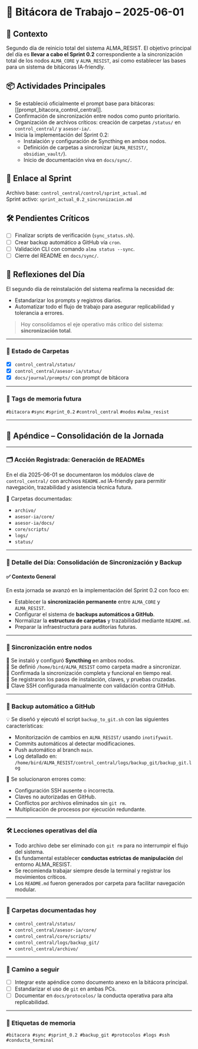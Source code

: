 # 📘 Bitácora de Trabajo – 2025-06-01

## 📍 Contexto
Segundo día de reinicio total del sistema ALMA_RESIST. El objetivo principal del día es **llevar a cabo el Sprint 0.2** correspondiente a la sincronización total de los nodos `ALMA_CORE` y `ALMA_RESIST`, así como establecer las bases para un sistema de bitácoras IA-friendly.

## 📦 Actividades Principales

- Se estableció oficialmente el prompt base para bitácoras: [[prompt_bitacora_control_central]].
- Confirmación de sincronización entre nodos como punto prioritario.
- Organización de archivos críticos: creación de carpetas `/status/` en `control_central/` y `asesor-ia/`.
- Inicia la implementación del Sprint 0.2:
  - Instalación y configuración de Syncthing en ambos nodos.
  - Definición de carpetas a sincronizar (`ALMA_RESIST/`, `obsidian_vault/`).
  - Inicio de documentación viva en `docs/sync/`.

## 📌 Enlace al Sprint
Archivo base: `control_central/control/sprint_actual.md`  
Sprint activo: `sprint_actual_0.2_sincronizacion.md`

## 🛠️ Pendientes Críticos

- [ ] Finalizar scripts de verificación (`sync_status.sh`).
- [ ] Crear backup automático a GitHub vía `cron`.
- [ ] Validación CLI con comando `alma status --sync`.
- [ ] Cierre del README en `docs/sync/`.

## 🧠 Reflexiones del Día

El segundo día de reinstalación del sistema reafirma la necesidad de:
- Estandarizar los prompts y registros diarios.
- Automatizar todo el flujo de trabajo para asegurar replicabilidad y tolerancia a errores.

> Hoy consolidamos el eje operativo más crítico del sistema: **sincronización total**.

---

### 📁 Estado de Carpetas

- [x] `control_central/status/`
- [x] `control_central/asesor-ia/status/`
- [x] `docs/journal/prompts/` con prompt de bitácora

---

### 🔖 Tags de memoria futura

`#bitacora` `#sync` `#sprint_0.2` `#control_central` `#nodos` `#alma_resist`

---

## 📎 Apéndice – Consolidación de la Jornada

---

### 🗂️ Acción Registrada: Generación de READMEs

En el día 2025-06-01 se documentaron los módulos clave de `control_central/` con archivos `README.md` IA-friendly para permitir navegación, trazabilidad y asistencia técnica futura.

📁 Carpetas documentadas:
- `archivo/`
- `asesor-ia/core/`
- `asesor-ia/docs/`
- `core/scripts/`
- `logs/`
- `status/`

---

### 🧠 Detalle del Día: Consolidación de Sincronización y Backup

#### ✅ Contexto General

En esta jornada se avanzó en la implementación del Sprint 0.2 con foco en:
- Establecer la **sincronización permanente** entre `ALMA_CORE` y `ALMA_RESIST`.
- Configurar el sistema de **backups automáticos a GitHub**.
- Normalizar la **estructura de carpetas** y trazabilidad mediante `README.md`.
- Preparar la infraestructura para auditorías futuras.

---

### 🔄 Sincronización entre nodos

🔧 Se instaló y configuró **Syncthing** en ambos nodos.  
📁 Se definió `/home/bird/ALMA_RESIST` como carpeta madre a sincronizar.  
📡 Confirmada la sincronización completa y funcional en tiempo real.  
🧾 Se registraron los pasos de instalación, claves, y pruebas cruzadas.  
🔐 Clave SSH configurada manualmente con validación contra GitHub.

---

### 🧾 Backup automático a GitHub

💡 Se diseñó y ejecutó el script `backup_to_git.sh` con las siguientes características:
- Monitorización de cambios en `ALMA_RESIST/` usando `inotifywait`.
- Commits automáticos al detectar modificaciones.
- Push automático al branch `main`.
- Log detallado en: `/home/bird/ALMA_RESIST/control_central/logs/backup_git/backup_git.log`

📌 Se solucionaron errores como:
- Configuración SSH ausente o incorrecta.
- Claves no autorizadas en GitHub.
- Conflictos por archivos eliminados sin `git rm`.
- Multiplicación de procesos por ejecución redundante.

---

### 🛠️ Lecciones operativas del día

- Todo archivo debe ser eliminado con `git rm` para no interrumpir el flujo del sistema.
- Es fundamental establecer **conductas estrictas de manipulación** del entorno ALMA_RESIST.
- Se recomienda trabajar siempre desde la terminal y registrar los movimientos críticos.
- Los `README.md` fueron generados por carpeta para facilitar navegación modular.

---

### 📁 Carpetas documentadas hoy

- `control_central/status/`
- `control_central/asesor-ia/core/`
- `control_central/core/scripts/`
- `control_central/logs/backup_git/`
- `control_central/archivo/`

---

### 🧭 Camino a seguir

- [ ] Integrar este apéndice como documento anexo en la bitácora principal.
- [ ] Estandarizar el uso de `git` en ambas PCs.
- [ ] Documentar en `docs/protocolos/` la conducta operativa para alta replicabilidad.

---

### 🧷 Etiquetas de memoria

`#bitacora #sync #sprint_0.2 #backup_git #protocolos #logs #ssh #conducta_terminal`
